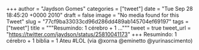 
+++
author = "Jaydson Gomes"
categories = ["tweet"]
date = "Tue Sep 28 18:45:20 +0000 2010"
draft = false
image = "No media found for this Tweet"
slug = "77cf9ba33033cd96d286dd489ab145704ef69197"
tags = ["tweet"]
title = """Resumindo: 1 cérebro + 1 ..."""
tweet = true
tweet_url = "https://twitter.com/jaydson/status/25810041173"
+++
Resumindo: 1 cérebro + 1 biblia = 1 Ateu #LOL (via @xorna @eminetto @yurinascimento)
